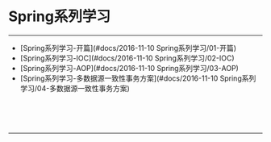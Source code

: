 # Spring系列学习

---

* [Spring系列学习-开篇](#docs/2016-11-10 Spring系列学习/01-开篇)
* [Spring系列学习-IOC](#docs/2016-11-10 Spring系列学习/02-IOC)
* [Spring系列学习-AOP](#docs/2016-11-10 Spring系列学习/03-AOP)
* [Spring系列学习-多数据源一致性事务方案](#docs/2016-11-10 Spring系列学习/04-多数据源一致性事务方案)



<br/><br/><br/>

---

